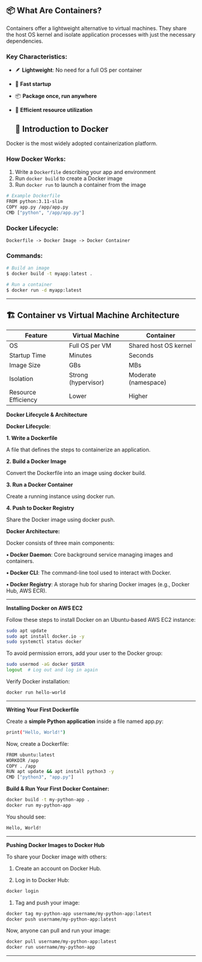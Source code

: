 ## 📦 What Are Containers?

Containers offer a lightweight alternative to virtual machines. They share the host OS kernel and isolate application processes with just the necessary dependencies.

### Key Characteristics:

* 🪶 **Lightweight**: No need for a full OS per container
* 🚀 **Fast startup**
* 📦 **Package once, run anywhere**
* 🔁 **Efficient resource utilization**

  ## 🐳 Introduction to Docker

Docker is the most widely adopted containerization platform.

### How Docker Works:

1. Write a `Dockerfile` describing your app and environment
2. Run `docker build` to create a Docker image
3. Run `docker run` to launch a container from the image

```bash
# Example Dockerfile
FROM python:3.11-slim
COPY app.py /app/app.py
CMD ["python", "/app/app.py"]
```

### Docker Lifecycle:

```text
Dockerfile -> Docker Image -> Docker Container
```

### Commands:

```bash
# Build an image
$ docker build -t myapp:latest .

# Run a container
$ docker run -d myapp:latest
```

---

## 🏗️ Container vs Virtual Machine Architecture

| Feature             | Virtual Machine     | Container             |
| ------------------- | ------------------- | --------------------- |
| OS                  | Full OS per VM      | Shared host OS kernel |
| Startup Time        | Minutes             | Seconds               |
| Image Size          | GBs                 | MBs                   |
| Isolation           | Strong (hypervisor) | Moderate (namespace)  |
| Resource Efficiency | Lower               | Higher                |


**Docker Lifecycle & Architecture**

**Docker Lifecycle**:

**1.	Write a Dockerfile**

A file that defines the steps to containerize an application.

**2.	Build a Docker Image**

Convert the Dockerfile into an image using docker build.

**3.	Run a Docker Container**

Create a running instance using docker run.

**4.	Push to Docker Registry**

Share the Docker image using docker push.

**Docker Architecture:**

Docker consists of three main components:

**•	Docker Daemon**: Core background service managing images and containers.

**•	Docker CLI**: The command-line tool used to interact with Docker.

**•	Docker Registry**: A storage hub for sharing Docker images (e.g., Docker Hub, AWS ECR).

---

**Installing Docker on AWS EC2**

Follow these steps to install Docker on an Ubuntu-based AWS EC2 instance:

```sh
sudo apt update
sudo apt install docker.io -y
sudo systemctl status docker
```

To avoid permission errors, add your user to the Docker group:

```sh
sudo usermod -aG docker $USER
logout  # Log out and log in again
```

Verify Docker installation:

```sh
docker run hello-world
```

---

**Writing Your First Dockerfile**

Create a **simple Python application** inside a file named app.py:

```sh
print("Hello, World!")
```

Now, create a Dockerfile:

```sh
FROM ubuntu:latest
WORKDIR /app
COPY . /app
RUN apt update && apt install python3 -y
CMD ["python3", "app.py"]
```

**Build & Run Your First Docker Container:**

```sh
docker build -t my-python-app .
docker run my-python-app
```

You should see:

```sh
Hello, World!
```

---

**Pushing Docker Images to Docker Hub**

To share your Docker image with others:

1.	Create an account on Docker Hub.
  
2.	Log in to Docker Hub:

```sh
docker login
```

1.	Tag and push your image:

```sh
docker tag my-python-app username/my-python-app:latest
docker push username/my-python-app:latest
```

Now, anyone can pull and run your image:

```sh
docker pull username/my-python-app:latest
docker run username/my-python-app
```

---

